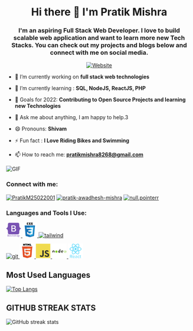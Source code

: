 <h1 align="center">Hi there 👋 I'm Pratik Mishra</h1>
<h3 align="center">I'm an aspiring Full Stack Web Developer. I love to build scalable web application and want to learn more new Tech Stacks. You can check out my projects and blogs below and connect with me on social media.</h3>

<div align='center'>

[![Website](https://img.shields.io/badge/Website-Portfolio-green)](https://pratikmishra-portfolio.netlify.app)

</div>

- 🔭 I’m currently working on **full stack web technologies**

- 🌱 I’m currently learning : **SQL, NodeJS, ReactJS, PHP**

- 🥅 Goals for 2022: **Contributing to Open Source Projects and learning new Technologies**

- 💬 Ask me about anything, I am happy to help.3

- 😄 Pronouns: **Shivam**

- ⚡ Fun fact : **I Love Riding Bikes and Swimming**

- 📫 How to reach me: **pratikmishra8268@gmail.com**

<img align="center" alt="GIF" src="https://github.com/abhisheknaiidu/abhisheknaiidu/raw/master/code.gif?raw=true" width="700" height="320" style="max-width:100%;">

<h3 align="left">Connect with me:</h3>
<p align="left">
<a href="https://twitter.com/PratikM25022001" target="blank"><img align="center" src="https://raw.githubusercontent.com/rahuldkjain/github-profile-readme-generator/master/src/images/icons/Social/twitter.svg" alt="PratikM25022001" height="30" width="40" /></a>
<a href="https://www.linkedin.com/in/pratik-awadhesh-mishra/" target="blank"><img align="center" src="https://raw.githubusercontent.com/rahuldkjain/github-profile-readme-generator/master/src/images/icons/Social/linked-in-alt.svg" alt="pratik-awadhesh-mishra" height="30" width="40" /></a> <a href="https://www.instagram.com/null.pointerr/" target="blank"><img align="center" src="https://raw.githubusercontent.com/rahuldkjain/github-profile-readme-generator/master/src/images/icons/Social/instagram.svg" alt="null.pointerr" height="30" width="40" /></a>
</p>

<h3 align="left">Languages and Tools I Use:</h3>

<p align="left"> <a href="https://getbootstrap.com" target="_blank"> <img src="https://raw.githubusercontent.com/devicons/devicon/master/icons/bootstrap/bootstrap-plain-wordmark.svg" alt="bootstrap" width="40" height="40"/> </a> <a href="https://www.w3schools.com/css/" target="_blank"> <img src="https://raw.githubusercontent.com/devicons/devicon/master/icons/css3/css3-original-wordmark.svg" alt="css3" width="40" height="40"/> </a>
<a href="https://tailwindcss.com/" target="_blank"> <img src="https://www.vectorlogo.zone/logos/tailwindcss/tailwindcss-icon.svg" alt="tailwind" width="40" height="40"/> </a> </p> <a href="https://git-scm.com/" target="_blank"> <img src="https://www.vectorlogo.zone/logos/git-scm/git-scm-icon.svg" alt="git" width="40" height="40"/> </a> <a href="https://www.w3.org/html/" target="_blank"> <img src="https://raw.githubusercontent.com/devicons/devicon/master/icons/html5/html5-original-wordmark.svg" alt="html5" width="40" height="40"/> </a> <a href="https://developer.mozilla.org/en-US/docs/Web/JavaScript" target="_blank"> <img src="https://raw.githubusercontent.com/devicons/devicon/master/icons/javascript/javascript-original.svg" alt="javascript" width="40" height="40"/> </a> <a href="https://nodejs.org" target="_blank"> <img src="https://raw.githubusercontent.com/devicons/devicon/master/icons/nodejs/nodejs-original-wordmark.svg" alt="nodejs" width="40" height="40"/> </a> <a href="https://reactjs.org/" target="_blank"> <img src="https://raw.githubusercontent.com/devicons/devicon/master/icons/react/react-original-wordmark.svg" alt="react" width="40" height="40"/> </a>

<!-- <a href="https://www.linux.org/" target="_blank"> <img src="https://raw.githubusercontent.com/devicons/devicon/master/icons/linux/linux-original.svg" alt="linux" width="40" height="40"/> </a>  -->

<!-- <a href="https://postman.com" target="_blank"> <img src="https://www.vectorlogo.zone/logos/getpostman/getpostman-icon.svg" alt="postman" width="40" height="40"/> </a>
<a href="https://www.python.org" target="_blank"> <img src="https://raw.githubusercontent.com/devicons/devicon/master/icons/python/python-original.svg" alt="python" width="40" height="40"/> </a>  -->

## Most Used Languages

[![Top Langs](https://github-readme-stats.vercel.app/api/top-langs/?username=NULLPointer25)](https://github.com/anuraghazra/github-readme-stats)

## GITHUB STREAK STATS

![GitHub streak stats](https://github-readme-streak-stats.herokuapp.com/?user=NULLPointer25)

